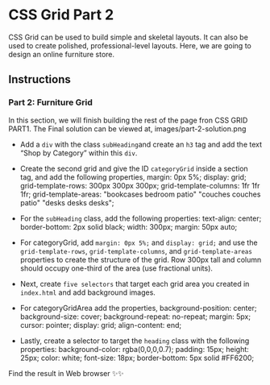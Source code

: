 # CSS Grid Part 2

CSS Grid can be used to build simple and skeletal layouts. It can also be used to create polished, professional-level layouts.
Here, we are going to design an online furniture store.

## Instructions

### Part 2: Furniture Grid 

In this section, we will finish building the rest of the page fron CSS GRID PART1. The Final solution can be viewed at,
images/part-2-solution.png

* Add a `div` with the class `subHeading`and create an `h3` tag and add the text “Shop by Category” within this `div`.

* Create the second grid and give the ID `categoryGrid` inside a section tag, and add the following properties,
            margin: 0px 5%;
            display: grid;
            grid-template-rows: 300px 300px 300px;
            grid-template-columns: 1fr 1fr 1fr;
            grid-template-areas:
            "bookcases bedroom patio"
            "couches couches patio"
            "desks desks desks";

* For the `subHeading` class, add the following properties:
              text-align: center;
              border-bottom: 2px solid black;
              width: 300px;
              margin: 50px auto;

* For categoryGrid, add `margin: 0px 5%;` and `display: grid;` and use the `grid-template-rows`, `grid-template-columns`, and `grid-template-areas` properties to create the structure of the grid. Row 300px tall and column should occupy one-third of the area (use fractional units).

* Next, create `five selectors` that target each grid area you created in `index.html` and add background images.

* For categoryGridArea add the properties,
          background-position: center;
          background-size: cover;
          background-repeat: no-repeat;
          margin: 5px;
          cursor: pointer;
          display: grid;
          align-content: end; 

* Lastly, create a selector to target the `heading` class with the following properties:
          background-color: rgba(0,0,0,0.7);
          padding: 15px;
          height: 25px;
          color: white;
          font-size: 18px;
          border-bottom: 5px solid #FF6200;
	
Find the result in Web browser ✨✨